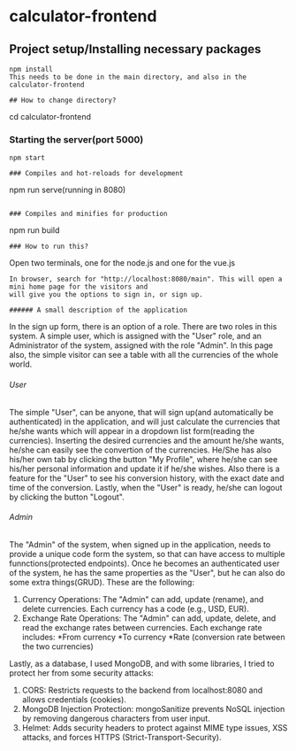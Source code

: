 # calculator-frontend

## Project setup/Installing necessary packages
```
npm install
This needs to be done in the main directory, and also in the calculator-frontend

## How to change directory?
```
cd calculator-frontend

### Starting the server(port 5000)
```
npm start

### Compiles and hot-reloads for development
```
npm run serve(running in 8080)
```

### Compiles and minifies for production
```
npm run build
```
### How to run this?
```
Open two terminals, one for the node.js and one for the vue.js
```
In browser, search for "http://localhost:8080/main". This will open a mini home page for the visitors and 
will give you the options to sign in, or sign up.

###### A small description of the application
``````
In the sign up form, there is an option of a role. There are two roles in this system. A simple user, which is assigned 
with the "User" role, and an Administrator of the system, assigned with the role "Admin". In this page also, the simple
visitor can see a table with all the currencies of the whole world.

###### User
The simple "User", can be anyone, that will sign up(and automatically be authenticated) in the application, and will just 
calculate the currencies that he/she wants which will appear in a dropdown list form(reading the currencies). Inserting the desired currencies and
the amount  he/she wants, he/she can easily see the convertion of the currencies. He/She has also his/her own tab by clicking
the button "My Profile", where he/she can see his/her personal information and update it if he/she wishes. Also there is
a feature for the "User" to see his conversion history, with the exact date and time of the conversion. Lastly, 
when the "User" is ready, he/she can logout by clicking the button "Logout".

###### Admin
The "Admin" of the system, when signed up in the application, needs to provide a unique code form the system, so that
can have access to multiple funnctions(protected endpoints). Once he becomes an authenticated user of the system, he has 
the same properties as the "User", but he can also do some extra things(GRUD). These are the following: 
1. Currency Operations: The "Admin" can add, update (rename), and delete currencies. Each currency has a code (e.g., USD, EUR).
2. Exchange Rate Operations: The "Admin" can add, update, delete, and read the exchange rates between currencies. 
Each exchange rate includes:
*From currency
*To currency
*Rate (conversion rate between the two currencies)

Lastly, as a database, I used MongoDB, and with some libraries, I tried to protect her from some security attacks:
1. CORS: Restricts requests to the backend from localhost:8080 and allows credentials (cookies).
2. MongoDB Injection Protection: mongoSanitize prevents NoSQL injection by removing dangerous characters from user input.
3. Helmet: Adds security headers to protect against MIME type issues, XSS attacks, and forces HTTPS (Strict-Transport-Security).
